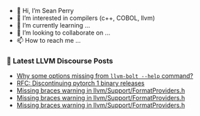 - 👋 Hi, I’m Sean Perry
- 👀 I’m interested in compilers (c++, COBOL, llvm)
- 🌱 I’m currently learning ...
- 💞️ I’m looking to collaborate on ...
- 📫 How to reach me ...

<!---
s66perry/s66perry is a ✨ special ✨ repository because its `README.md` (this file) appears on your GitHub profile.
You can click the Preview link to take a look at your changes.
--->
### 📕 Latest LLVM Discourse Posts

<!-- DISCOURSE-LLVM:START -->
- [Why some options missing from `llvm-bolt --help` command?](https://discourse.llvm.org/t/why-some-options-missing-from-llvm-bolt-help-command/71800#post_3)
- [RFC: Discontinuing pytorch 1 binary releases](https://discourse.llvm.org/t/rfc-discontinuing-pytorch-1-binary-releases/76371#post_2)
- [Missing braces warning in llvm/Support/FormatProviders.h](https://discourse.llvm.org/t/missing-braces-warning-in-llvm-support-formatproviders-h/66308#post_9)
- [Missing braces warning in llvm/Support/FormatProviders.h](https://discourse.llvm.org/t/missing-braces-warning-in-llvm-support-formatproviders-h/66308#post_8)
- [Missing braces warning in llvm/Support/FormatProviders.h](https://discourse.llvm.org/t/missing-braces-warning-in-llvm-support-formatproviders-h/66308#post_7)
<!-- DISCOURSE-LLVM:END -->
